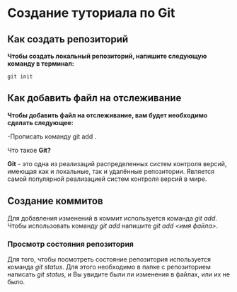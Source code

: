# Создание туториала по Git

## Как создать репозиторий


**Чтобы создать локальный репозиторий, напишите следующую команду в терминал:**
```fix
git init
```

## Как добавить файл на отслеживание 

**Чтобы добавить файл на отслеживание, вам будет необходимо сделать следующее:**

-Прописать команду git add .


Что такое **Git?**


**Git** - это одна из реализаций распределенных систем контроля версий, имеющая как и локальные, так и удалённые репозитории. Является самой популярной реализацией систем контроля версий в мире.


## Создание коммитов

Для добавления изменений в коммит используется команда *git add*. Чтобы использовать команду *git add* напишите *git add <имя файла>*. 


### Просмотр состояния репозитория
Для того, чтобы посмотреть состояние репозитория используется команда *git status*. Для этого необходимо в папке с репозиторием написать *git status*, и Вы увидите были ли изменения в файлах, или их не было.
